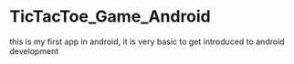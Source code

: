 # TicTacToe_Game_Android

this is my first app in android, it is very basic to get introduced to android development
